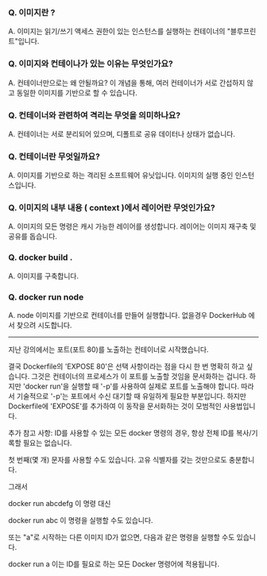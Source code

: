 
### Q. 이미지란 ?
A. 이미지는 읽기/쓰기 액세스 권한이 있는 인스턴스를 실행하는 컨테이너의 "블루프린트"입니다.

### Q. 이미지와 컨테이나가 있는 이유는 무엇인가요?
A. 컨테이너만으로는 왜 안될까요?
이 개념을 통해, 여러 컨테이너가 서로 간섭하지 않고 동일한 이미지를 기반으로 할 수 있습니다.

### Q. 컨테이너와 관련하여 격리는 무엇을 의미하나요?
A. 컨테이너는 서로 분리되어 있으며, 디폴트로 공유 데이터나 상태가 없습니다.

### Q. 컨테이너란 무엇일까요?
A. 이미지를 기반으로 하는 격리된 소프트웨어 유닛입니다. 이미지의 실행 중인 인스턴스입니다.

### Q. 이미지의 내부 내용 ( context )에서 레이어란 무엇인가요?
A. 이미지의 모든 명령은 캐시 가능한 레이어를 생성합니다. 레이어는 이미지 재구축 및 공유를 돕습니다.

### Q. docker build . 
A. 이미지를 구축합니다.

### Q. docker run node
A. node 이미지를 기반으로 컨테이너를 만들어 실행합니다.
없을경우 DockerHub 에서 찾으려 시도합니다.



----

지난 강의에서는 포트(포트 80)를 노출하는 컨테이너로 시작했습니다.

결국 Dockerfile의 'EXPOSE 80'은 선택 사항이라는 점을 다시 한 번 명확히 하고 싶습니다. 그것은 컨테이너의 프로세스가 이 포트를 노출할 것임을 문서화하는 겁니다. 하지만 'docker run'을 실행할 때 '-p'를 사용하여 실제로 포트를 노출해야 합니다. 따라서 기술적으로 '-p'는 포트에서 수신 대기할 때 유일하게 필요한 부분입니다. 하지만 Dockerfile에 'EXPOSE'를 추가하여 이 동작을 문서화하는 것이 모범적인 사용법입니다.

추가 참고 사항: ID를 사용할 수 있는 모든 docker 명령의 경우, 항상 전체 ID를 복사/기록할 필요는 없습니다.

첫 번째(몇 개) 문자를 사용할 수도 있습니다. 고유 식별자를 갖는 것만으로도 충분합니다.

그래서

docker run abcdefg
이 명령 대신

docker run abc
이 명령을 실행할 수도 있습니다.

또는 "a"로 시작하는 다른 이미지 ID가 없으면, 다음과 같은 명령을 실행할 수도 있습니다.

docker run a
이는 ID를 필요로 하는 모든 Docker 명령어에 적용됩니다.